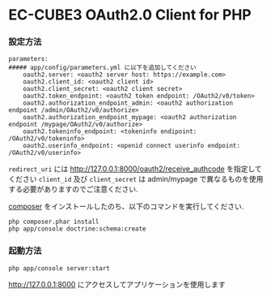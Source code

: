 EC-CUBE3 OAuth2.0 Client for PHP
=================================

### 設定方法
```
parameters:
##### app/config/parameters.yml に以下を追加してください
    oauth2.server: <oauth2 server host: https://example.com>
    oauth2.client_id: <oauth2 client id>
    oauth2.client_secret: <oauth2 client secret>
    oauth2.token_endpoint: <oauth2 token endpoint: /OAuth2/v0/token>
    oauth2.authorization_endpoint_admin: <oauth2 authorization endpoint /admin/OAuth2/v0/authorize>
    oauth2.authorization_endpoint_mypage: <oauth2 authorization endpoint /mypage/OAuth2/v0/authorize>
    oauth2.tokeninfo_endpoint: <tokeninfo endipoint: /OAuth2/v0/tokeninfo>
    oauth2.userinfo_endpoint: <openid connect userinfo endpoint: /OAuth2/v0/userinfo>
```

`redirect_uri` には <http://127.0.0.1:8000/oauth2/receive_authcode> を指定してください
`client_id` 及び `client_secret` は admin/mypage で異なるものを使用する必要がありますのでご注意ください.

[composer](https://getcomposer.org) をインストールしたのち、以下のコマンドを実行してください.

```
php composer.phar install
php app/console doctrine:schema:create
```

### 起動方法

```
php app/console server:start
```

<http://127.0.0.1:8000> にアクセスしてアプリケーションを使用します
